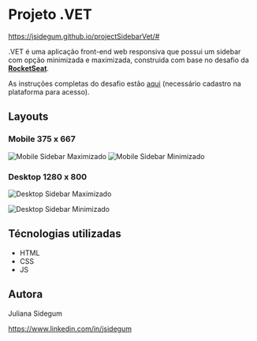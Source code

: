 # Projeto .VET 

https://jsidegum.github.io/projectSidebarVet/#

.VET é uma aplicação front-end web responsiva que possui um sidebar com opção minimizada e maximizada, construida com base no desafio da [**RocketSeat**](https://www.rocketseat.com.br/).

As instruções completas do desafio estão [aqui](https://app.rocketseat.com.br/discover/challenges/sidebar) (necessário cadastro na plataforma para acesso).

## Layouts
### Mobile 375 x 667
![Mobile Sidebar Maximizado](https://github.com/jsidegum/projectSidebarVet/blob/master/images/readme/MobileSidebarMaximizado.png)
![Mobile Sidebar Minimizado](https://github.com/jsidegum/projectSidebarVet/blob/master/images/readme/MobileSidebarMinimizado.png)

### Desktop 1280 x 800
![Desktop Sidebar Maximizado](https://github.com/jsidegum/projectSidebarVet/blob/master/images/readme/WebSidebarMaximizado.png)

![Desktop Sidebar Minimizado](https://github.com/jsidegum/projectSidebarVet/blob/master/images/readme/WebSidebarMinimizado.png)

## Técnologias utilizadas
- HTML
- CSS
- JS

## Autora
Juliana Sidegum

https://www.linkedin.com/in/jsidegum
